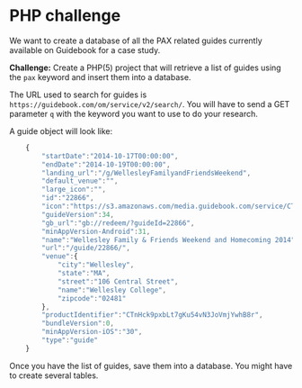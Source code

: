 # PHP challenge #

We want to create a database of all the PAX related guides currently available on Guidebook for a case study.

**Challenge:** Create a PHP(5) project that will retrieve a list of guides using the `pax` keyword and insert them into a database.

The URL used to search for guides is `https://guidebook.com/om/service/v2/search/`. You will have to send a GET parameter `q` with the keyword you want to use to do your research.

A guide object will look like:

```javascript
    {
        "startDate":"2014-10-17T00:00:00",
        "endDate":"2014-10-19T00:00:00",
        "landing_url":"/g/WellesleyFamilyandFriendsWeekend",
        "default_venue":"",
        "large_icon":"",
        "id":"22866",
        "icon":"https://s3.amazonaws.com/media.guidebook.com/service/CTnHck9pxbLt7gKu54vN3JoVmjYwhB8r/logo.png",
        "guideVersion":34,
        "gb_url":"gb://redeem/?guideId=22866",
        "minAppVersion-Android":31,
        "name":"Wellesley Family & Friends Weekend and Homecoming 2014",
        "url":"/guide/22866/",
        "venue":{
            "city":"Wellesley",
            "state":"MA",
            "street":"106 Central Street",
            "name":"Wellesley College",
            "zipcode":"02481"
        },
        "productIdentifier":"CTnHck9pxbLt7gKu54vN3JoVmjYwhB8r",
        "bundleVersion":0,
        "minAppVersion-iOS":"30",
        "type":"guide"
    }
```

Once you have the list of guides, save them into a database. You might have to create several tables.
